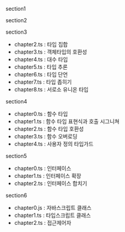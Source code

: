 section1


section2


section3
- chapter2.ts : 타입 집합
- chapter3.ts : 객체타입의 호환성
- chapter4.ts : 대수 타입
- chapter5.ts : 타입 추론
- chapter6.ts : 타입 단언
- chapter7.ts : 타입 좁히기
- chapter8.ts : 서로소 유니온 타입

section4
- chapter0.ts : 함수 타입
- chapter1.ts : 함수 타입 표현식과 호출 시그니쳐
- chapter2.ts : 함수 타입 호환성
- chapter3.ts : 함수 오버로딩
- chapter4.ts : 사용자 정의 타입가드


section5
- chapter0.ts : 인터페이스
- chapter1.ts : 인터페이스 확장
- chapter2.ts : 인터페이스 합치기


section6
- chapter0.js : 자바스크립트 클래스
- chapter1.ts : 타입스크립트 클래스
- chapter2.ts : 접근제어자